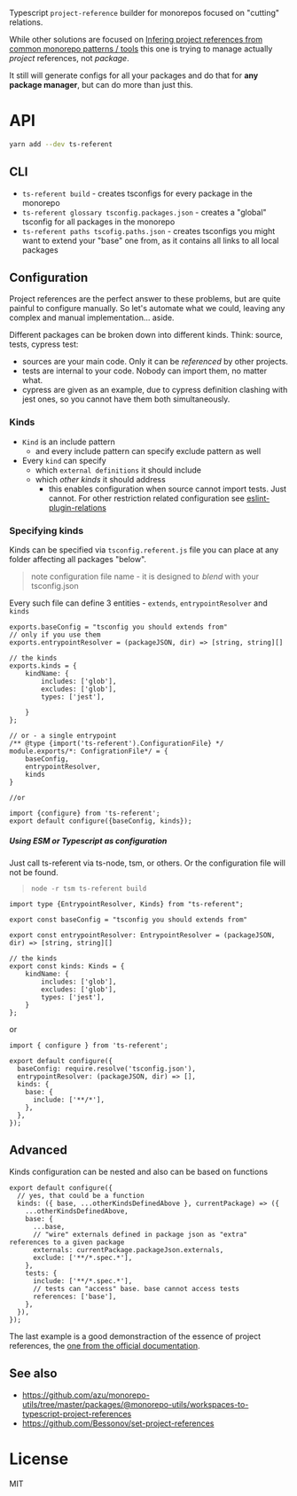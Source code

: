 Typescript `project-reference` builder for monorepos focused on "cutting" relations.

While other solutions are focused on [Infering project references from common monorepo patterns / tools](https://github.com/microsoft/TypeScript/issues/25376)
this one is trying to manage actually _project_ references, not _package_.

It still will generate configs for all your packages and do that for **any package manager**, but can do more than just this.

# API

```bash
yarn add --dev ts-referent
```

## CLI

- `ts-referent build` - creates tsconfigs for every package in the monorepo
- `ts-referent glossary tsconfig.packages.json` - creates a "global" tsconfig for all packages in the monorepo
- `ts-referent paths tscofig.paths.json` - creates tsconfigs you might want to extend your "base" one from, as it
  contains all links to all local packages

## Configuration

Project references are the perfect answer to these problems, but are quite painful to configure manually.
So let's automate what we could, leaving any complex and manual implementation... aside.

Different packages can be broken down into different kinds. Think: source, tests, cypress test:

- sources are your main code. Only it can be _referenced_ by other projects.
- tests are internal to your code. Nobody can import them, no matter what.
- cypress are given as an example, due to cypress definition clashing with jest ones, so you cannot have them both
  simultaneously.

### Kinds

- `Kind` is an include pattern
  - and every include pattern can specify exclude pattern as well
- Every `kind` can specify
  - which `external definitions` it should include
  - which _other kinds_ it should address
    - this enables configuration when source cannot import tests. Just cannot. For other restriction related
      configuration see [eslint-plugin-relations](https://github.com/theKashey/eslint-plugin-relations)

### Specifying kinds

Kinds can be specified via `tsconfig.referent.js` file you can place at any folder affecting all packages "below".

> note configuration file name - it is designed to _blend_ with your tsconfig.json

Every such file can define 3 entities - `extends`, `entrypointResolver` and `kinds`

```tsx
exports.baseConfig = "tsconfig you should extends from"
// only if you use them
exports.entrypointResolver = (packageJSON, dir) => [string, string][]

// the kinds
exports.kinds = {
    kindName: {
        includes: ['glob'],
        excludes: ['glob'],
        types: ['jest'],

    }
};

// or - a single entrypoint
/** @type {import('ts-referent').ConfigurationFile} */
module.exports/*: ConfigrationFile*/ = {
    baseConfig,
    entrypointResolver,
    kinds
}

//or

import {configure} from 'ts-referent';
export default configure({baseConfig, kinds});
```

##### Using ESM or Typescript as configuration

Just call ts-referent via ts-node, tsm, or others. Or the configuration file will not be found.

> `node -r tsm ts-referent build`

```tsx
import type {EntrypointResolver, Kinds} from "ts-referent";

export const baseConfig = "tsconfig you should extends from"

export const entrypointResolver: EntrypointResolver = (packageJSON, dir) => [string, string][]

// the kinds
export const kinds: Kinds = {
    kindName: {
        includes: ['glob'],
        excludes: ['glob'],
        types: ['jest'],
    }
};
```

or

```tsx
import { configure } from 'ts-referent';

export default configure({
  baseConfig: require.resolve('tsconfig.json'),
  entrypointResolver: (packageJSON, dir) => [],
  kinds: {
    base: {
      include: ['**/*'],
    },
  },
});
```

## Advanced

Kinds configuration can be nested and also can be based on functions

```tsx
export default configure({
  // yes, that could be a function
  kinds: ({ base, ...otherKindsDefinedAbove }, currentPackage) => ({
    ...otherKindsDefinedAbove,
    base: {
      ...base,
      // "wire" externals defined in package json as "extra" references to a given package
      externals: currentPackage.packageJson.externals,
      exclude: ['**/*.spec.*'],
    },
    tests: {
      include: ['**/*.spec.*'],
      // tests can "access" base. base cannot access tests
      references: ['base'],
    },
  }),
});
```

The last example is a good demonstraction of the essence of project references, the [one from the official documentation](https://www.typescriptlang.org/docs/handbook/project-references.html).

## See also

- https://github.com/azu/monorepo-utils/tree/master/packages/@monorepo-utils/workspaces-to-typescript-project-references
- https://github.com/Bessonov/set-project-references

# License

MIT
